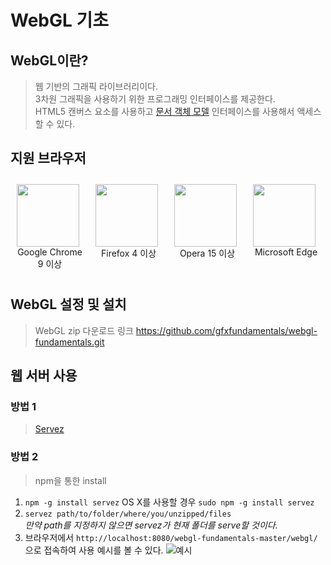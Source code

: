 # WebGL 기초

## WebGL이란?

> 웹 기반의 그래픽 라이브러리이다.  
> 3차원 그래픽을 사용하기 위한 프로그래밍 인터페이스를 제공한다.  
> HTML5 캔버스 요소를 사용하고 [문서 객체 모델](https://ko.wikipedia.org/wiki/%EB%AC%B8%EC%84%9C_%EA%B0%9D%EC%B2%B4_%EB%AA%A8%EB%8D%B8) 인터페이스를 사용해서 액세스할 수 있다.

## 지원 브라우저

<div class="imgContainer" style="display : flex;">
    <div class="imgBox" style="width: 100%; height : 100%; margin : 10px;">
        <img src="https://upload.wikimedia.org/wikipedia/commons/a/a5/Google_Chrome_icon_%28September_2014%29.svg" width='100'>
        <span style="display : block; text-align : center;">Google Chrome 9 이상<span>
    </div>
    <div class="imgBox" style="width: 100%; height : 100%; margin : 10px;">
        <img src="https://upload.wikimedia.org/wikipedia/commons/d/d2/Firefox_Logo%2C_2017.png" width='100'>
        <span style="display : block; text-align : center;">Firefox 4 이상<span>
    </div>
    <div class="imgBox" style="width: 100%; height : 100%; margin : 10px;">
        <img src="https://upload.wikimedia.org/wikipedia/commons/4/49/Opera_2015_icon.svg" width='100'>
        <span style="display : block; text-align : center;">Opera 15 이상<span>
    </div>
    <div class="imgBox" style="width: 100%; height : 100%; margin : 10px;">
        <img src="https://upload.wikimedia.org/wikipedia/commons/9/97/Microsoft_Edge_Logo.svg" width='100'>
        <span style="display : block; text-align : center;">Microsoft Edge<span>
    </div>
</div>


## WebGL 설정 및 설치 

> WebGL zip 다운로드 링크 https://github.com/gfxfundamentals/webgl-fundamentals.git

## 웹 서버 사용

### 방법 1 
> [Servez](https://greggman.github.io/servez/)

### 방법 2 
> npm을 통한 install  
1.  ```npm -g install servez``` OS X를 사용할 경우 ```sudo npm -g install servez```
2. ```servez path/to/folder/where/you/unzipped/files```<br>*만약 path를 지정하지 않으면 servez가 현재 폴더를 serve할 것이다.*
3. 브라우저에서 `http://localhost:8080/webgl-fundamentals-master/webgl/`으로 접속하여 사용 예시를 볼 수 있다.
![예시](https://webglfundamentals.org/webgl/lessons/resources/chrome-devtools.png)










